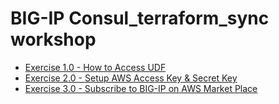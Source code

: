 # BIG-IP Consul_terraform_sync workshop

 - [Exercise 1.0 - How to Access UDF](1-ex)   
 - [Exercise 2.0 - Setup AWS Access Key & Secret Key](1-ex/2-ex)   
 - [Exercise 3.0 - Subscribe to BIG-IP on AWS Market Place](1-ex/2-ex/3-ex)   


 
